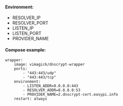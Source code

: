 #### Environment:

- RESOLVER_IP
- RESOLVER_PORT
- LISTEN_IP
- LISTEN_PORT
- PROVIDER_NAME

#### Compose example:

```
wrapper:
    image: vimagick/dnscrypt-wrapper
    ports:
        - "443:443/udp"
        - "443:443/tcp"
    environment:
        - LISTEN_ADDR=0.0.0.0:443
        - RESOLVER_ADDR=8.8.8.8:53
        - PROVIDER_NAME=2.dnscrypt-cert.easypi.info
    restart: always
```
